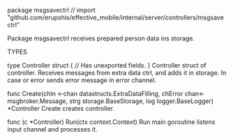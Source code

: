 package msgsavectrl // import "github.com/erupshis/effective_mobile/internal/server/controllers/msgsavectrl"

Package msgsavectrl receives prepared person data ins storage.

TYPES

type Controller struct {
	// Has unexported fields.
}
    Controller struct of controller. Receives messages from extra data ctrl, and
    adds it in storage. In case or error sends error message in error channel.

func Create(chIn <-chan datastructs.ExtraDataFilling, chError chan<- msgbroker.Message, strg storage.BaseStorage, log logger.BaseLogger) *Controller
    Create creates controller.

func (c *Controller) Run(ctx context.Context)
    Run main goroutine listens input channel and processes it.

